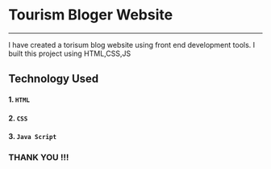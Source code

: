 # Tourism Bloger Website

--------

I have created a torisum blog website using front end development tools. 
I built this project using HTML,CSS,JS
## Technology Used

#### 1. `HTML`
#### 2. `CSS` 
#### 3. `Java Script`


### THANK YOU !!!

